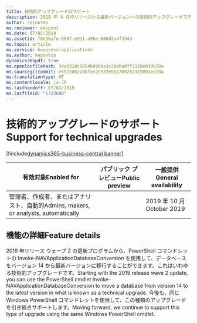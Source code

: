 ```yaml
---
title: 技術的アップグレードのサポート
description: 2019 年 4 月のリリースから最新バージョンへの技術的アップグレードでデータベースをアップグレードできます。
author: relnotes
ms.reviewer: edupont
ms.date: 07/01/2019
ms.assetid: f0e36afe-868f-e911-a98e-000d3a4f3343
ms.topic: article
ms.service: business-applications
ms.author: kepontop
dynamics365pdf: true
ms.openlocfilehash: 3da8310c5054bd9bba3c2baba0ff1118e03db78a
ms.sourcegitcommit: e5523d6228bfee2d93355b170028731509aed19a
ms.translationtype: HT
ms.contentlocale: ja-JP
ms.lasthandoff: 07/02/2019
ms.locfileid: "1722688"
---
```

# <a name="support-for-technical-upgrades"></a><span data-ttu-id="2f1b9-103">技術的アップグレードのサポート</span><span class="sxs-lookup"><span data-stu-id="2f1b9-103">Support for technical upgrades</span></span>
[!include[dynamics365-business-central banner](../includes/dynamics365-business-central.md)]

| <span data-ttu-id="2f1b9-104">有効対象</span><span class="sxs-lookup"><span data-stu-id="2f1b9-104">Enabled for</span></span>    |  <span data-ttu-id="2f1b9-105">パブリック プレビュー</span><span class="sxs-lookup"><span data-stu-id="2f1b9-105">Public preview</span></span> | <span data-ttu-id="2f1b9-106">一般提供</span><span class="sxs-lookup"><span data-stu-id="2f1b9-106">General availability</span></span> | 
| ---------- | ---------- |---------- |
|<span data-ttu-id="2f1b9-107">管理者、作成者、またはアナリスト、自動的</span><span class="sxs-lookup"><span data-stu-id="2f1b9-107">Admins, makers, or analysts, automatically</span></span>|| <span data-ttu-id="2f1b9-108">2019 年 10 月</span><span class="sxs-lookup"><span data-stu-id="2f1b9-108">October 2019</span></span>|






## <a name="feature-details"></a><span data-ttu-id="2f1b9-109">機能の詳細</span><span class="sxs-lookup"><span data-stu-id="2f1b9-109">Feature details</span></span>
<!--feature detail start -->
<span data-ttu-id="2f1b9-110">2019 年リリース ウェーブ 2 の更新プログラムから、PowerShell コマンドレットの Invoke-NAVApplicationDatabaseConversion を使用して、データベースをバージョン 14 から最新バージョンに移行することができます。これはいわゆる技術的アップグレードです。</span><span class="sxs-lookup"><span data-stu-id="2f1b9-110">Starting with the 2019 release wave 2 update, you can use the PowerShell cmdlet Invoke-NAVApplicationDatabaseConversion to move a database from version 14 to the latest version in what is known as a technical upgrade.</span></span> <span data-ttu-id="2f1b9-111">今後も、同じ Windows PowerShell コマンドレットを使用して、この種類のアップグレードを引き続きサポートします。</span><span class="sxs-lookup"><span data-stu-id="2f1b9-111">Moving forward, we continue to support this type of upgrade using the same Windows PowerShell cmdlet.</span></span>
<!--feature detail end -->











